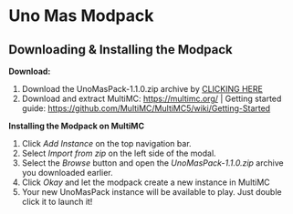 # Uno Mas Modpack

## Downloading & Installing the Modpack
**Download:**
1. Download the UnoMasPack-1.1.0.zip archive by [CLICKING HERE](https://github.com/MiTurner/uno-mas-modpack/raw/main/UnoMasPack-1.1.0.zip)
2. Download and extract MultiMC: https://multimc.org/ | Getting started guide: https://github.com/MultiMC/MultiMC5/wiki/Getting-Started

**Installing the Modpack on MultiMC**
1. Click *Add Instance* on the top navigation bar.
2. Select *Import from zip* on the left side of the modal.
3. Select the *Browse* button and open the *UnoMasPack-1.1.0.zip* archive you downloaded earlier.
4. Click *Okay* and let the modpack create a new instance in MultiMC
5. Your new UnoMasPack instance will be available to play. Just double click it to launch it!

